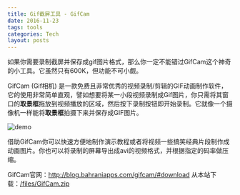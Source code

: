 ```yaml
---
title: Gif截屏工具 - GifCam
date: 2016-11-23
tags: tools
categories: Tech
layout: posts
---
```


如果你需要录制截屏并保存成gif图片格式，那么你一定不能错过GifCam这个神奇的小工具。它虽然只有600K，但功能不可小觑。

<!-- more -->

GifCam (Gif相机) 是一款免费且非常优秀的视频录制/剪辑的GIF动画制作软件，它的使用非常简单直观，譬如想要将某一小段视频录制成Gif图片，你只需将其窗口的**取景框**拖放到视频播放的区域，然后按下录制按钮即开始录制。它就像一个摄像机一样能将**取景框**拍摄下来并保存成GIF图片。

![demo](https://tobyqin.github.io/images/demo.gif)

借助GifCam你可以快速方便地制作演示教程或者将视频一些搞笑经典片段制作成动画图片。你也可以将录制的屏幕导出成avi的视频格式，并根据指定的码率做压缩。

GifCam官网：http://blog.bahraniapps.com/gifcam/#download
从本站下载：[/files/GifCam.zip](/files/GifCam.zip)